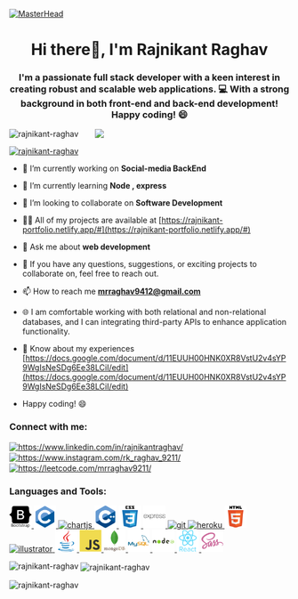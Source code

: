 [![MasterHead](https://img.freepik.com/free-vector/hand-drawn-web-developers_23-2148819604.jpg?w=1100&t=st=1684318492~exp=1684319092~hmac=9d7c6ab49ea2b12b61d8531fff4444c88ee75dbb866f392a5e2043f9ce831d30)](https://rishavchanda.io)


<h1 align="center">Hi there👋, I'm Rajnikant Raghav</h1>
<h3 align="center">I'm a passionate full stack developer with a keen interest in creating robust and scalable web applications. 💻 With a strong background in both front-end and back-end development! Happy coding! 😄</h3>
<img align='right' src="https://cdn.dribbble.com/users/926537/screenshots/4502924/python-2.gif" width="350">


<p align="left"> <img src="https://komarev.com/ghpvc/?username=rajnikant-raghav&label=Profile%20views&color=0e75b6&style=flat" alt="rajnikant-raghav" /> </p>

<p align="left"> <a href="https://github.com/ryo-ma/github-profile-trophy"><img src="https://github-profile-trophy.vercel.app/?username=rajnikant-raghav" alt="rajnikant-raghav" /></a> </p>

- 🔭 I’m currently working on **Social-media BackEnd**

- 🌱 I’m currently learning **Node , express**

- 👯 I’m looking to collaborate on **Software Development**

- 👨‍💻 All of my projects are available at [https://rajnikant-portfolio.netlify.app/#](https://rajnikant-portfolio.netlify.app/#)

- 💬 Ask me about **web development**

- 🌟 If you have any questions, suggestions, or exciting projects to collaborate on, feel free to reach out. 

-  📫 How to reach me **mrraghav9412@gmail.com**

- 🌐 I am comfortable working with both relational and non-relational databases, and I can integrating third-party APIs to enhance application functionality.

- 📄 Know about my experiences [https://docs.google.com/document/d/11EUUH00HNK0XR8VstU2v4sYP9WgIsNeSDg6Ee38LCiI/edit](https://docs.google.com/document/d/11EUUH00HNK0XR8VstU2v4sYP9WgIsNeSDg6Ee38LCiI/edit)

- Happy coding! 😄

<h3 align="left">Connect with me:</h3>
<p align="left">
<a href="https://linkedin.com/in/https://www.linkedin.com/in/rajnikantraghav/" target="blank"><img align="center" src="https://raw.githubusercontent.com/rahuldkjain/github-profile-readme-generator/master/src/images/icons/Social/linked-in-alt.svg" alt="https://www.linkedin.com/in/rajnikantraghav/" height="30" width="40" /></a>
<a href="https://instagram.com/https://www.instagram.com/rk_raghav_9211/" target="blank"><img align="center" src="https://raw.githubusercontent.com/rahuldkjain/github-profile-readme-generator/master/src/images/icons/Social/instagram.svg" alt="https://www.instagram.com/rk_raghav_9211/" height="30" width="40" /></a>
<a href="https://www.leetcode.com/https://leetcode.com/mrraghav9211/" target="blank"><img align="center" src="https://raw.githubusercontent.com/rahuldkjain/github-profile-readme-generator/master/src/images/icons/Social/leet-code.svg" alt="https://leetcode.com/mrraghav9211/" height="30" width="40" /></a>
</p>

<h3 align="left">Languages and Tools:</h3>
<p align="left"> <a href="https://getbootstrap.com" target="_blank" rel="noreferrer"> <img src="https://raw.githubusercontent.com/devicons/devicon/master/icons/bootstrap/bootstrap-plain-wordmark.svg" alt="bootstrap" width="40" height="40"/> </a> <a href="https://www.cprogramming.com/" target="_blank" rel="noreferrer"> <img src="https://raw.githubusercontent.com/devicons/devicon/master/icons/c/c-original.svg" alt="c" width="40" height="40"/> </a> <a href="https://www.chartjs.org" target="_blank" rel="noreferrer"> <img src="https://www.chartjs.org/media/logo-title.svg" alt="chartjs" width="40" height="40"/> </a> <a href="https://www.w3schools.com/cpp/" target="_blank" rel="noreferrer"> <img src="https://raw.githubusercontent.com/devicons/devicon/master/icons/cplusplus/cplusplus-original.svg" alt="cplusplus" width="40" height="40"/> </a> <a href="https://www.w3schools.com/css/" target="_blank" rel="noreferrer"> <img src="https://raw.githubusercontent.com/devicons/devicon/master/icons/css3/css3-original-wordmark.svg" alt="css3" width="40" height="40"/> </a> <a href="https://expressjs.com" target="_blank" rel="noreferrer"> <img src="https://raw.githubusercontent.com/devicons/devicon/master/icons/express/express-original-wordmark.svg" alt="express" width="40" height="40"/> </a> <a href="https://git-scm.com/" target="_blank" rel="noreferrer"> <img src="https://www.vectorlogo.zone/logos/git-scm/git-scm-icon.svg" alt="git" width="40" height="40"/> </a> <a href="https://heroku.com" target="_blank" rel="noreferrer"> <img src="https://www.vectorlogo.zone/logos/heroku/heroku-icon.svg" alt="heroku" width="40" height="40"/> </a> <a href="https://www.w3.org/html/" target="_blank" rel="noreferrer"> <img src="https://raw.githubusercontent.com/devicons/devicon/master/icons/html5/html5-original-wordmark.svg" alt="html5" width="40" height="40"/> </a> <a href="https://www.adobe.com/in/products/illustrator.html" target="_blank" rel="noreferrer"> <img src="https://www.vectorlogo.zone/logos/adobe_illustrator/adobe_illustrator-icon.svg" alt="illustrator" width="40" height="40"/> </a> <a href="https://www.java.com" target="_blank" rel="noreferrer"> <img src="https://raw.githubusercontent.com/devicons/devicon/master/icons/java/java-original.svg" alt="java" width="40" height="40"/> </a> <a href="https://developer.mozilla.org/en-US/docs/Web/JavaScript" target="_blank" rel="noreferrer"> <img src="https://raw.githubusercontent.com/devicons/devicon/master/icons/javascript/javascript-original.svg" alt="javascript" width="40" height="40"/> </a> <a href="https://www.mongodb.com/" target="_blank" rel="noreferrer"> <img src="https://raw.githubusercontent.com/devicons/devicon/master/icons/mongodb/mongodb-original-wordmark.svg" alt="mongodb" width="40" height="40"/> </a> <a href="https://www.mysql.com/" target="_blank" rel="noreferrer"> <img src="https://raw.githubusercontent.com/devicons/devicon/master/icons/mysql/mysql-original-wordmark.svg" alt="mysql" width="40" height="40"/> </a> <a href="https://nodejs.org" target="_blank" rel="noreferrer"> <img src="https://raw.githubusercontent.com/devicons/devicon/master/icons/nodejs/nodejs-original-wordmark.svg" alt="nodejs" width="40" height="40"/> </a> <a href="https://reactjs.org/" target="_blank" rel="noreferrer"> <img src="https://raw.githubusercontent.com/devicons/devicon/master/icons/react/react-original-wordmark.svg" alt="react" width="40" height="40"/> </a> <a href="https://sass-lang.com" target="_blank" rel="noreferrer"> <img src="https://raw.githubusercontent.com/devicons/devicon/master/icons/sass/sass-original.svg" alt="sass" width="40" height="40"/> </a> </p>

<p><img align="left" src="https://github-readme-stats.vercel.app/api/top-langs?username=rajnikant-raghav&show_icons=true&locale=en&layout=compact" alt="rajnikant-raghav" /></p>

<p>&nbsp;<img align="center" src="https://github-readme-stats.vercel.app/api?username=rajnikant-raghav&show_icons=true&locale=en" alt="rajnikant-raghav" /></p>

<p><img align="center" src="https://github-readme-streak-stats.herokuapp.com/?user=rajnikant-raghav&" alt="rajnikant-raghav" /></p>

